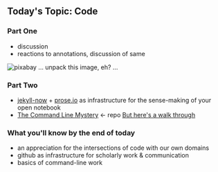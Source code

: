 ## Today's Topic: Code

### Part One
- discussion
- reactions to annotations, discussion of same

![pixabay](https://cdn.pixabay.com/photo/2017/06/04/20/23/binary-2372130_1280.jpg)
... unpack this image, eh? ...

### Part Two
- [jekyll-now](https://github.com/barryclark/jekyll-now) + [prose.io](http://prose.io) as infrastructure for the sense-making of your open notebook
- [The Command Line Mystery](https://github.com/veltman/clmystery) <- repo [But here's a walk through](https://michaelheap.com/command-line-mystery)

### What you'll know by the end of today
- an appreciation for the intersections of code with our own domains
- github as infrastructure for scholarly work & communication
- basics of command-line work
